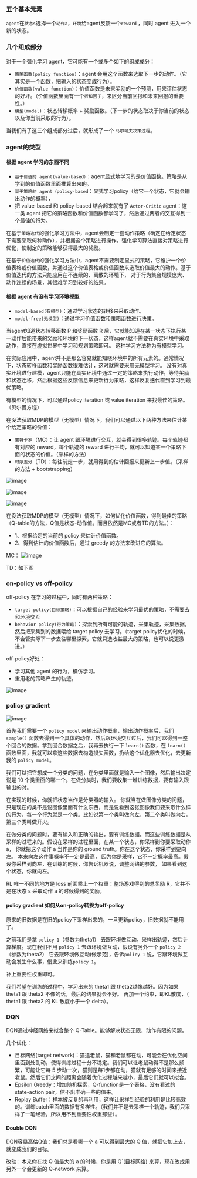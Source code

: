 
### 五个基本元素

`agent`在`状态s`选择一个`动作a`，`环境`给agent反馈一个`reward` ，同时 agent 进入一个新的状态。

### 几个组成部分

对于一个强化学习 agent，它可能有一个或多个如下的组成成分：
 - `策略函数(policy function)`：agent 会用这个函数来选取下一步的动作。（它其实是一个函数，把输入的状态变成行为）。
 - `价值函数(value function)`：价值函数是未来奖励的一个预测，用来评估状态的好坏。（价值函数里面有一个`折扣因子`，来区分当前回报和未来回报的重要性。）
 - `模型(model)`：状态转移概率 + 奖励函数。（下一步的状态取决于你当前的状态以及你当前采取的行为）。

当我们有了这三个组成部分过后，就形成了一个 `马尔可夫决策过程`。

### agent的类型

#### 根据 agent 学习的东西不同

 - `基于价值的 agent(value-based）`：agent显式地学习的是价值函数。策略是从学到的价值函数里面推算出来的。
 - `基于策略的 agent（policy-based`：显式学习policy（给它一个状态，它就会输出动作的概率），
 - 把 value-based 和 policy-based 结合起来就有了 `Actor-Critic` agent：这一类 agent 把它的策略函数和价值函数都学习了，然后通过两者的交互得到一个最佳的行为。

在基于`策略迭代`的强化学习方法中，agent会制定一套动作策略（确定在给定状态下需要采取何种动作），并根据这个策略进行操作。强化学习算法直接对策略进行优化，使制定的策略能够获得最大的奖励。

在基于`价值迭代`的强化学习方法中，agent不需要制定显式的策略，它维护一个价值表格或价值函数，并通过这个价值表格或价值函数来选取价值最大的动作。基于价值迭代的方法只能应用在不连续的、离散的环境下，
对于行为集合规模庞大、动作连续的场景，其很难学习到较好的结果。

#### 根据 agent 有没有学习环境模型

- `model-based(有模型)`：通过学习状态的转移来采取动作。
- `model-free(无模型)`：通过学习价值函数和策略函数进行决策。

当agent知道状态转移函数 P 和奖励函数 R 后，它就能知道在某一状态下执行某一动作后能带来的奖励和环境的下一状态，这样agent就不需要在真实环境中采取动作，直接在虚拟世界中学习和规划策略即可。
这种学习方法称为有模型学习。

在实际应用中，agent并不是那么容易就能知晓环境中的所有元素的。通常情况下，状态转移函数和奖励函数很难估计，这时就需要采用无模型学习。
没有对真实环境进行建模，agent只能在真实环境中通过一定的策略来执行动作，等待奖励和状态迁移，然后根据这些反馈信息来更新行为策略，这样反复迭代直到学习到最优策略。

有模型的情况下，可以通过policy iteration 或 value iteration 来找最佳的策略。（贝尔曼方程）

在没法获取MDP的模型（无模型）情况下，我们可以通过以下两种方法来估计某个给定策略的价值：
 - `蒙特卡罗`（MC）：让 agent 跟环境进行交互，就会得到很多轨迹。每个轨迹都有对应的 reward，每个轨迹的 reward 进行平均，就可以知道某一个策略下面的状态的价值。（采样的方法）
 - `时序差分`（TD）：每往前走一步，就用得到的估计回报来更新上一步值。（采样的方法 + bootstrapping）

![image](https://user-images.githubusercontent.com/12492564/152501128-9f218d1d-1f17-490f-a746-0990e102d658.png)

![image](https://user-images.githubusercontent.com/12492564/152499338-14766e66-815e-4954-ba61-70617f6533fe.png)

![image](https://user-images.githubusercontent.com/12492564/152499500-9ff18ab7-e308-4144-82c7-bd9cf8a6f23d.png)


在没法获取MDP的模型（无模型）情况下，如何优化价值函数，得到最佳的策略（Q-table的方法，Q值是状态-动作值。而且依然是MC或者TD的方法。）：
 - 1、根据给定的当前的 policy  来估计价值函数。
 - 2、得到估计的价值函数后，通过 greedy 的方法来改进它的算法。

MC：
![image](https://user-images.githubusercontent.com/12492564/152499775-4bde58e4-cc75-4d65-8db1-1c6be025f5af.png)

TD：如下图

### on-policy vs off-policy

off-policy 在学习的过程中，同时有两种策略：
 - `target policy(目标策略)`：可以根据自己的经验来学习最优的策略，不需要去和环境交互
 - `behavior policy(行为策略)`：探索到所有可能的轨迹，采集轨迹，采集数据，然后把采集到的数据喂给 target policy 去学习。（target policy优化的时候，不会管实际下一步去往哪里探索，它就只选收益最大的策略，也可以说更激进。）

off-policy好处：
 - 学习其他 agent 的行为，模仿学习。
 - 重用老的策略产生的轨迹。

![image](https://user-images.githubusercontent.com/12492564/150631985-6dea2eb0-910c-4f1e-bc84-093de072fe70.png)


### policy gradient

![image](https://user-images.githubusercontent.com/12492564/150632334-f46f68f6-e17b-4ffe-8298-ee615f7e6baa.png)

首先我们需要一个 `policy model` 来输出动作概率，输出动作概率后，我们 `sample()` 函数去得到一个具体的动作，然后跟环境交互过后，我们可以得到一整个回合的数据。拿到回合数据之后，我再去执行一下 `learn()` 函数，在 `learn()` 函数里面，我就可以拿这些数据去构造损失函数，扔给这个优化器去优化，去更新我的 `policy model`。

我们可以把它想成一个分类的问题，在分类里面就是输入一个图像，然后输出决定说是 10 个类里面的哪一个。在做分类时，我们要收集一堆训练数据，要有输入跟输出的对。

在实现的时候，你就把状态当作是分类器的输入。 你就当在做图像分类的问题，只是现在的类不是说图像里面有什么东西，而是说看到这张图像我们要采取什么样的行为，每一个行为就是一个类。比如说第一个类叫做向左，第二个类叫做向右，第三个类叫做开火。

在做分类的问题时，要有输入和正确的输出，要有训练数据。而这些训练数据是从采样的过程来的。假设在采样的过程里面，在某一个状态，你采样到你要采取动作 a， 你就把这个动作 a 当作是你的 ground truth。你在这个状态，你采样到要向左。 本来向左这件事概率不一定是最高， 因为你是采样，它不一定概率最高。假设你采样到向左，在训练的时候，你告诉机器说，调整网络的参数， 如果看到这个状态，你就向左。

RL 唯一不同的地方是 loss 前面乘上一个权重：整场游戏得到的总奖励 R，它并不是在状态 s 采取动作 a 的时候得到的奖励。


#### policy gradient 如何从on-policy转换为off-policy

原来的旧数据是在旧的policy下采样出来的，一旦更新policy，旧数据就不能用了。

之前我们是拿 `policy 1`（参数为theta1） 去跟环境做互动，采样出轨迹，然后计算梯度。现在我们不用 `policy 1` 去跟环境做互动，假设有另外一个 `policy 2` （参数为theta2）
它去跟环境做互动(做示范)，告诉`policy 1` 说，它跟环境做互动会发生什么事，借此来训练`policy 1`。

补上重要性权重即可。

我们希望在训练的过程中，学习出来的 theta1 跟 theta2越像越好。因为如果 theta1 跟 theta2 不像的话，最后的结果就会不好。
再加一个约束，即KL散度，（ theta1 跟 theta2 的 KL 散度小于一个 delta）。

### DQN

DQN通过神经网络来拟合整个 Q-Table。能够解决状态无限，动作有限的问题。

几个优化：
 - 目标网络(target network)：猫追老鼠，猫和老鼠都在动，可能会在优化空间里面到处乱动，使得训练过程十分不稳定。我们可以让老鼠动得不是那么频繁，可能让它每 5 步动一次，猫则是每1步都在动，猫就有足够的时间来接近老鼠。然后它们之间的距离会随着优化过程越来越小，最后它们就可以拟合。
 - Epsilon Greedy：增加随机探索，Q-function是一个表格，没有看过的 state-action pair，估不出准确一些的值来。
 - Replay Buffer：样本被反复的再利用，这样让采样到经验的利用是比较高效的。训练batch里面的数据有多样性。（我们并不是去采样一个轨迹，我们只采样了一笔经验，所以用不到重要性权重那些）。

#### Double DQN

DQN容易高估Q值：我们总是看哪一个 a 可以得到最大的 Q 值，就把它加上去，就变成我们的目标。

改动：本来你在找 Q 值最大的 a 的时候，你是用 Q`(目标网络) 来算，现在改成用另外一个会更新的 Q-network 来算。

